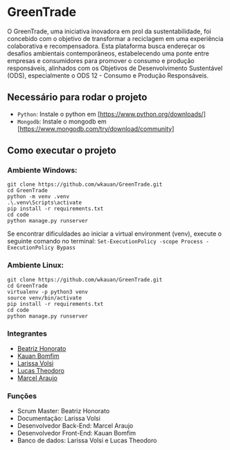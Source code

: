 # GreenTrade

O GreenTrade, uma iniciativa inovadora em prol da sustentabilidade, foi concebido com o objetivo de transformar a reciclagem em uma experiência colaborativa e recompensadora. Esta plataforma busca endereçar os desafios ambientais contemporâneos, estabelecendo uma ponte entre empresas e consumidores para promover o consumo e produção responsáveis, alinhados com os Objetivos de Desenvolvimento Sustentável (ODS), especialmente o ODS 12 - Consumo e Produção Responsáveis.

## Necessário para rodar o projeto
- `Python`: Instale o python em [https://www.python.org/downloads/]
- `Mongodb`: Instale o mongodb em [https://www.mongodb.com/try/download/community]

## Como executar o projeto

### Ambiente Windows:

```console
git clone https://github.com/wkauan/GreenTrade.git
cd GreenTrade
python -m venv .venv
.\.venv\Scripts\activate
pip install -r requirements.txt
cd code
python manage.py runserver
```

Se encontrar dificuldades ao iniciar a virtual environment (venv), execute o seguinte comando no terminal: `Set-ExecutionPolicy -scope Process -ExecutionPolicy Bypass`

### Ambiente Linux:

```console
git clone https://github.com/wkauan/GreenTrade.git
cd GreenTrade
virtualenv -p python3 venv
source venv/bin/activate
pip install -r requirements.txt
cd code
python manage.py runserver
```

### Integrantes

- [Beatriz Honorato](https://github.com/BeatrizHonorato)
- [Kauan Bomfim](https://github.com/wkauan)
- [Larissa Volsi](https://github.com/Lvolsi)
- [Lucas Theodoro](https://github.com/LucasTheodoroSilva)
- [Marcel Araujo](https://github.com/araujomarcel)

### Funções

- Scrum Master: Beatriz Honorato
- Documentação: Larissa Volsi
- Desenvolvedor Back-End: Marcel Araujo
- Desenvolvedor Front-End: Kauan Bomfim
- Banco de dados: Larissa Volsi e Lucas Theodoro
